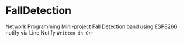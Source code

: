 # FallDetection
Network Programming Mini-project
Fall Detection band using ESP8266 notify via Line Notify
```Written in C++```